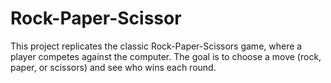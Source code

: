 # Rock-Paper-Scissor

This project replicates the classic Rock-Paper-Scissors game, where a player competes against the computer. The goal is to choose a move (rock, paper, or scissors) and see who wins each round.
